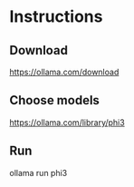 # Instructions

## Download

<https://ollama.com/download>

## Choose models

<https://ollama.com/library/phi3>

## Run

ollama run phi3
